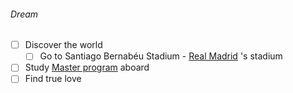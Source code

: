 
###### Dream

- [ ] Discover the world
	- [ ] Go to Santiago Bernabéu Stadium - [Real Madrid](Real%20Madrid.md) 's stadium
- [ ] Study [Master program](Research.md) aboard
- [ ] Find true love